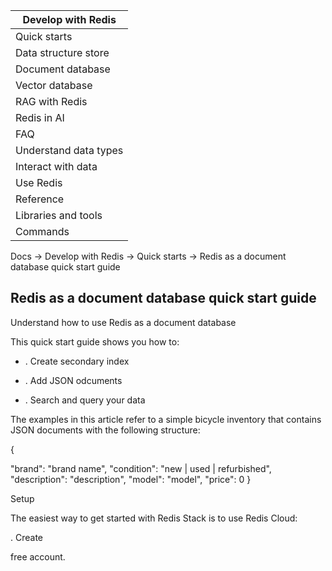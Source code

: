 | Develop with Redis |
| --- |
| Quick starts |
| Data structure store |
| Document database |
| Vector database |
| RAG with Redis |
| Redis in AI |
| FAQ |
| Understand data types |
| Interact with data |
| Use Redis |
| Reference |
| Libraries and tools |
| Commands |

Docs → Develop with Redis → Quick starts → Redis as a document database quick start guide

## Redis as a document database quick start guide

Understand how to use Redis as a document database

This quick start guide shows you how to:

* . Create secondary index

* . Add JSON odcuments

* . Search and query your data

The examples in this article refer to a simple bicycle inventory that contains JSON documents with the following structure:

{

"brand": "brand name", "condition": "new | used | refurbished", "description": "description", "model": "model", "price": 0 }

Setup

The easiest way to get started with Redis Stack is to use Redis Cloud:

. Create

free account.